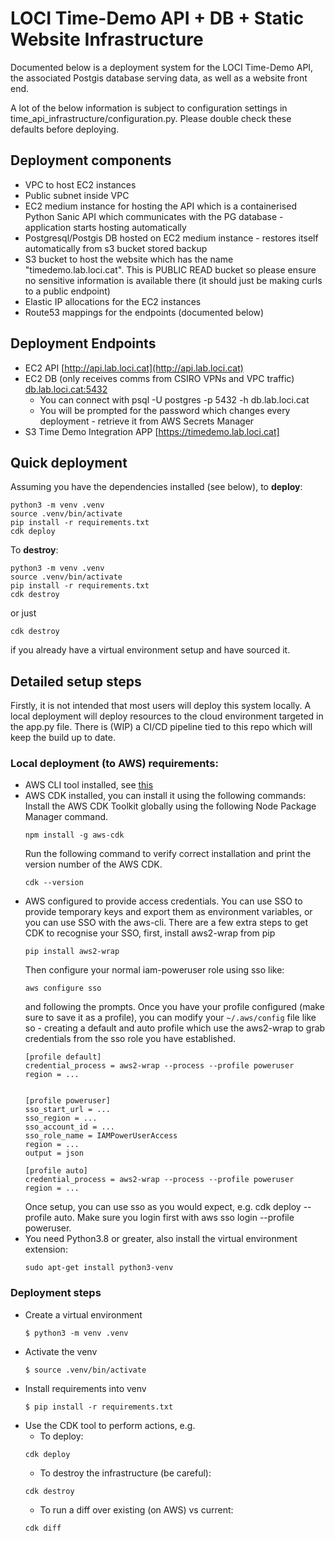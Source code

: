 # LOCI Time-Demo API + DB + Static Website Infrastructure
Documented below is a deployment system for the LOCI Time-Demo API, the associated Postgis database serving data, as well as a website front end.

A lot of the below information is subject to configuration settings in time_api_infrastructure/configuration.py. Please double check these defaults before deploying.

## Deployment components
- VPC to host EC2 instances
- Public subnet inside VPC
- EC2 medium instance for hosting the API which is a containerised Python Sanic API which communicates with the PG database - application starts hosting automatically
- Postgresql/Postgis DB hosted on EC2 medium instance - restores itself automatically from s3 bucket stored backup
- S3 bucket to host the website which has the name "timedemo.lab.loci.cat". This is PUBLIC READ bucket so please ensure no sensitive information is available there (it should just be making curls to a public endpoint)
- Elastic IP allocations for the EC2 instances
- Route53 mappings for the endpoints (documented below)

## Deployment Endpoints 
- EC2 API [http://api.lab.loci.cat](http://api.lab.loci.cat)
- EC2 DB (only receives comms from CSIRO VPNs and VPC traffic) [db.lab.loci.cat:5432](db.lab.loci.cat:5432)
  - You can connect with psql -U postgres -p 5432 -h db.lab.loci.cat 
  - You will be prompted for the password which changes every deployment - retrieve it from AWS Secrets Manager
- S3 Time Demo Integration APP [https://timedemo.lab.loci.cat]

## Quick deployment
Assuming you have the dependencies installed (see below), to **deploy**:
```
python3 -m venv .venv 
source .venv/bin/activate 
pip install -r requirements.txt 
cdk deploy 
```
To **destroy**:
```
python3 -m venv .venv 
source .venv/bin/activate 
pip install -r requirements.txt 
cdk destroy
```
or just 
```
cdk destroy
``` 
if you already have a virtual environment setup and have sourced it.


## Detailed setup steps

Firstly, it is not intended that most users will deploy this system locally. A local deployment will deploy resources to the cloud environment targeted in the app.py file. There is (WIP) a CI/CD pipeline tied to this repo which will keep the build up to date. 

### Local deployment (to AWS) requirements:
- AWS CLI tool installed, see [this](https://docs.aws.amazon.com/cli/latest/userguide/install-cliv2.html)
- AWS CDK installed, you can install it using the following commands:
  Install the AWS CDK Toolkit globally using the following Node Package Manager command.
  ```
  npm install -g aws-cdk
  ```
  Run the following command to verify correct installation and print the version number of the AWS CDK.
  ```
  cdk --version
  ```
- AWS configured to provide access credentials. You can use SSO to provide temporary keys and export them as environment variables, or you can use SSO with the aws-cli. There are a few extra steps to get CDK to recognise your SSO, first, install aws2-wrap from pip
  ```
  pip install aws2-wrap
  ```
  Then configure your normal iam-poweruser role using sso like: 
  ```
  aws configure sso
  ```
  and following the prompts. Once you have your profile configured (make sure to save it as a profile), you can modify your `~/.aws/config` file like so - creating a default and auto profile which use the aws2-wrap to grab credentials from the sso role you have established.
  ```
  [profile default]
  credential_process = aws2-wrap --process --profile poweruser
  region = ...
  
  
  [profile poweruser]
  sso_start_url = ...
  sso_region = ...
  sso_account_id = ...
  sso_role_name = IAMPowerUserAccess
  region = ...
  output = json
  
  [profile auto]
  credential_process = aws2-wrap --process --profile poweruser
  region = ...
  ```
  Once setup, you can use sso as you would expect, e.g. cdk deploy --profile auto. Make sure you login first with aws sso login --profile poweruser. 
- You need Python3.8 or greater, also install the virtual environment extension:
  ```
  sudo apt-get install python3-venv
  ```

### Deployment steps
- Create a virtual environment
  ```
  $ python3 -m venv .venv
  ```
- Activate the venv
  ```
  $ source .venv/bin/activate
  ```
- Install requirements into venv
  ```
  $ pip install -r requirements.txt
  ```
- Use the CDK tool to perform actions, e.g. 
  - To deploy:
  ```
  cdk deploy
  ```
  - To destroy the infrastructure (be careful):
  ```
  cdk destroy
  ```
  - To run a diff over existing (on AWS) vs current:
  ```
  cdk diff
  ``` 
 
	  
